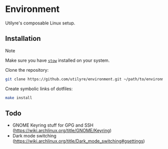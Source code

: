 # Environment

Utilyre's composable Linux setup.

## Installation

> [!NOTE]
> Make sure you have [`stow`][stow] installed on your system.

Clone the repository:

```bash
git clone https://github.com/utilyre/environment.git ~/path/to/environment
```

Create symbolic links of dotfiles:

```bash
make install
```

[stow]: https://gnu.org/software/stow

## Todo

- GNOME Keyring stuff for GPG and SSH (https://wiki.archlinux.org/title/GNOME/Keyring)
- Dark mode switching (https://wiki.archlinux.org/title/Dark_mode_switching#gsettings)

